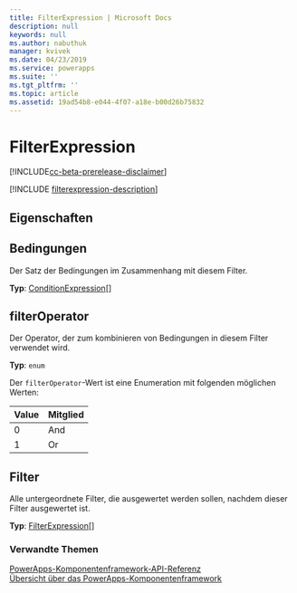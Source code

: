 ```yaml
---
title: FilterExpression | Microsoft Docs
description: null
keywords: null
ms.author: nabuthuk
manager: kvivek
ms.date: 04/23/2019
ms.service: powerapps
ms.suite: ''
ms.tgt_pltfrm: ''
ms.topic: article
ms.assetid: 19ad54b8-e044-4f07-a18e-b00d26b75832
---
```


# <a name="filterexpression"></a>FilterExpression

[!INCLUDE[cc-beta-prerelease-disclaimer](../../../includes/cc-beta-prerelease-disclaimer.md)]

[!INCLUDE [filterexpression-description](includes/filterexpression-description.md)]

## <a name="properties"></a>Eigenschaften

## <a name="conditions"></a>Bedingungen

Der Satz der Bedingungen im Zusammenhang mit diesem Filter.

**Typ**: [ConditionExpression](conditionexpression.md)[]

## <a name="filteroperator"></a>filterOperator

Der Operator, der zum kombinieren von Bedingungen in diesem Filter verwendet wird.

**Typ**: `enum`

Der `filterOperator`-Wert ist eine Enumeration mit folgenden möglichen Werten:

|Value|Mitglied|
|--|--|
|0|And|
|1|Or|

## <a name="filters"></a>Filter

Alle untergeordnete Filter, die ausgewertet werden sollen, nachdem dieser Filter ausgewertet ist.

**Typ**: [FilterExpression](filterexpression.md)[]<br />

### <a name="related-topics"></a>Verwandte Themen

[PowerApps-Komponentenframework-API-Referenz](../reference/index.md)<br/>
[Übersicht über das PowerApps-Komponentenframework](../overview.md)